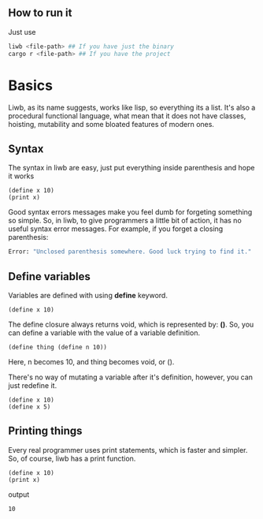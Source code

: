 ## How to run it 
Just use
```bash
liwb <file-path> ## If you have just the binary
cargo r <file-path> ## If you have the project
```

# Basics
Liwb, as its name suggests, works like lisp, so everything its a list.
It's also a procedural functional language, what mean that it does not have classes,
hoisting, mutability and some bloated features of modern ones.

## Syntax
The syntax in liwb are easy,
just put everything inside parenthesis and hope it works

```liwb
(define x 10) 
(print x)
```
Good syntax errors messages make you feel dumb for forgeting something so simple.
So, in liwb, to give programmers a little bit of action, 
it has no useful syntax error messages.
For example, if you forget a closing parenthesis:

```bash
Error: "Unclosed parenthesis somewhere. Good luck trying to find it."
```

## Define variables
Variables are defined with using **define** keyword.

```liwb
(define x 10)
```
The define closure always returns void, which is represented by: **()**.
So, you can define a variable with the value of a variable definition.

```liwb
(define thing (define n 10))
```
Here, n becomes 10, and thing becomes void, or ().

There's no way of mutating a variable after it's definition, however,
you can just redefine it.

```liwb
(define x 10)
(define x 5) 
```

## Printing things
Every real programmer uses print statements,
which is faster and simpler.
So, of course, liwb has a print function.

```liwb
(define x 10)
(print x)
```
output

```bash
10
```
